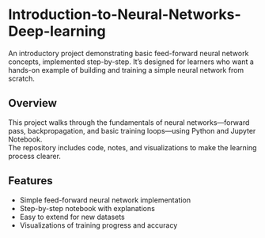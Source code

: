 # Introduction-to-Neural-Networks-Deep-learning
An introductory project demonstrating basic feed-forward neural network concepts, implemented step-by-step.   It’s designed for learners who want a hands-on example of building and training a simple neural network from scratch.

## Overview
This project walks through the fundamentals of neural networks—forward pass, backpropagation, and basic training loops—using Python and Jupyter Notebook.  
The repository includes code, notes, and visualizations to make the learning process clearer.
## Features
- Simple feed-forward neural network implementation
- Step-by-step notebook with explanations
- Easy to extend for new datasets
- Visualizations of training progress and accuracy

